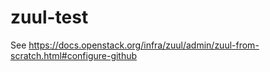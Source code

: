 # zuul-test
See https://docs.openstack.org/infra/zuul/admin/zuul-from-scratch.html#configure-github
